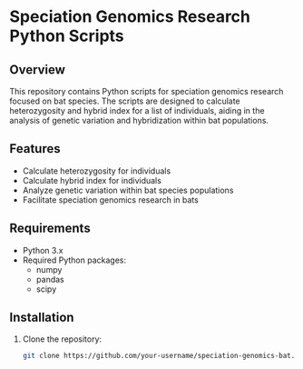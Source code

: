 # Speciation Genomics Research Python Scripts

## Overview
This repository contains Python scripts for speciation genomics research focused on bat species. The scripts are designed to calculate heterozygosity and hybrid index for a list of individuals, aiding in the analysis of genetic variation and hybridization within bat populations.

## Features
- Calculate heterozygosity for individuals
- Calculate hybrid index for individuals
- Analyze genetic variation within bat species populations
- Facilitate speciation genomics research in bats

## Requirements
- Python 3.x
- Required Python packages:
  - numpy
  - pandas
  - scipy

## Installation
1. Clone the repository:
   ```bash
   git clone https://github.com/your-username/speciation-genomics-bat.git

